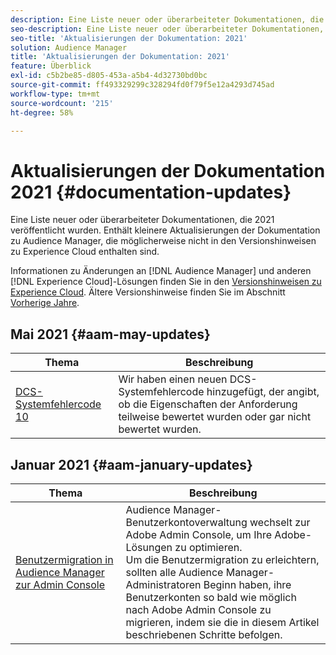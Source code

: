 ```yaml
---
description: Eine Liste neuer oder überarbeiteter Dokumentationen, die 2021 veröffentlicht wurden. Enthält kleinere Aktualisierungen der Dokumentation zu Audience Manager, die möglicherweise nicht in den Versionshinweisen zu Experience Cloud enthalten sind.
seo-description: Eine Liste neuer oder überarbeiteter Dokumentationen, die 2021 veröffentlicht wurden. Enthält kleinere Aktualisierungen der Dokumentation zu Audience Manager, die möglicherweise nicht in den Versionshinweisen zu Experience Cloud enthalten sind.
seo-title: 'Aktualisierungen der Dokumentation: 2021'
solution: Audience Manager
title: 'Aktualisierungen der Dokumentation: 2021'
feature: Überblick
exl-id: c5b2be85-d805-453a-a5b4-4d32730bd0bc
source-git-commit: ff493329299c328294fd0f79f5e12a4293d745ad
workflow-type: tm+mt
source-wordcount: '215'
ht-degree: 58%

---
```


# Aktualisierungen der Dokumentation 2021 {#documentation-updates}

Eine Liste neuer oder überarbeiteter Dokumentationen, die 2021 veröffentlicht wurden. Enthält kleinere Aktualisierungen der Dokumentation zu Audience Manager, die möglicherweise nicht in den Versionshinweisen zu Experience Cloud enthalten sind.

Informationen zu Änderungen an [!DNL Audience Manager] und anderen [!DNL Experience Cloud]-Lösungen finden Sie in den [Versionshinweisen zu Experience Cloud](https://docs.adobe.com/content/help/de-DE/release-notes/experience-cloud/current.html). Ältere Versionshinweise finden Sie im Abschnitt [Vorherige Jahre](../docs-updates/docs-2020.md).

## Mai 2021 {#aam-may-updates}

| Thema | Beschreibung |
|--- |----|
| [DCS-Systemfehlercode 10](../api/dcs-intro/dcs-api-reference/dcs-error-codes.md) | Wir haben einen neuen DCS-Systemfehlercode hinzugefügt, der angibt, ob die Eigenschaften der Anforderung teilweise bewertet wurden oder gar nicht bewertet wurden. |

## Januar 2021 {#aam-january-updates}

| Thema | Beschreibung |
|--- |----|
| [Benutzermigration in Audience Manager zur Admin Console](/help/using/features/administration/admin-console-migration.md) | Audience Manager-Benutzerkontoverwaltung wechselt zur Adobe Admin Console, um Ihre Adobe-Lösungen zu optimieren. <br> Um die Benutzermigration zu erleichtern, sollten alle Audience Manager-Administratoren Beginn haben, ihre Benutzerkonten so bald wie möglich nach Adobe Admin Console zu migrieren, indem sie die in diesem Artikel beschriebenen Schritte befolgen. |

